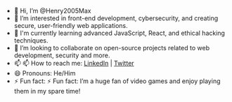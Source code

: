 - 👋 Hi, I’m @Henry2005Max
- 👀 I’m interested in front-end development, cybersecurity, and creating secure, user-friendly web applications.
- 🌱 I'm currently learning advanced JavaScript, React, and ethical hacking techniques.
- 💞️ I’m looking to collaborate on open-source projects related to web development, security and more.
- 📫 📫 How to reach me: [LinkedIn](https://www.linkedin.com/in/henrymayokun/) | [Twitter](https://twitter.com/mayorRMD)
- 😄 Pronouns: He/Him
- ⚡ Fun fact: ⚡ Fun fact: I’m a huge fan of video games and enjoy playing them in my spare time!

<!---
Henry2005Max/Henry2005Max is a ✨ special ✨ repository because its `README.md` (this file) appears on your GitHub profile.
You can click the Preview link to take a look at your changes.
--->
